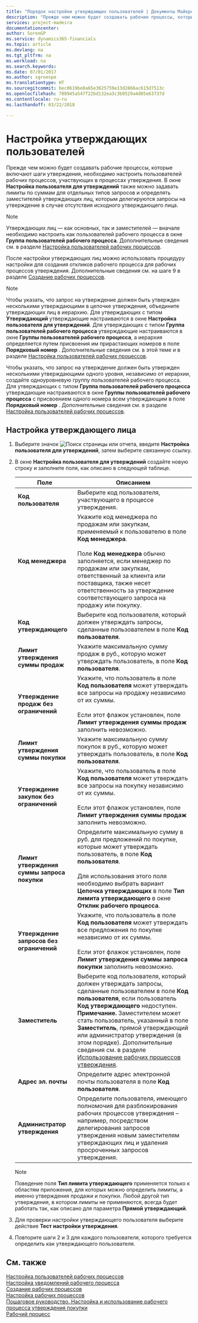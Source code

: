 ```yaml
---
title: "Порядок настройки утверждающих пользователей | Документы Майкрософт"
description: "Прежде чем можно будет создавать рабочие процессы, которые включают шаги утверждения, необходимо настроить пользователей рабочих процессов, участвующих в процессах утверждения. В окне Настройка пользователя для утверждений также можно задавать лимиты по суммам для отдельных типов запросов и определять заместителей утверждающих лиц, которым делегируются запросы на утверждение в случае отсутствия исходного утверждающего лица."
services: project-madeira
documentationcenter: 
author: SorenGP
ms.service: dynamics365-financials
ms.topic: article
ms.devlang: na
ms.tgt_pltfrm: na
ms.workload: na
ms.search.keywords: 
ms.date: 07/01/2017
ms.author: sgroespe
ms.translationtype: HT
ms.sourcegitcommit: bec0619be0a65e3625759e13d2866ac615d7513c
ms.openlocfilehash: 708945a547f22bd132ea3c3b9529a4d05e63737d
ms.contentlocale: ru-ru
ms.lasthandoff: 03/22/2018

---
```

# <a name="set-up-approval-users"></a>Настройка утверждающих пользователей
Прежде чем можно будет создавать рабочие процессы, которые включают шаги утверждения, необходимо настроить пользователей рабочих процессов, участвующих в процессах утверждения. В окне **Настройка пользователя для утверждений** также можно задавать лимиты по суммам для отдельных типов запросов и определять заместителей утверждающих лиц, которым делегируются запросы на утверждение в случае отсутствия исходного утверждающего лица.  

> [!NOTE]  
>  Утверждающих лиц — как основных, так и заместителей — вначале необходимо настроить как пользователей рабочего процесса в окне **Группа пользователей рабочего процесса**. Дополнительные сведения см. в разделе [Настройка пользователей рабочих процессов](across-how-to-set-up-workflow-users.md).  

 После настройки утверждающих лиц можно использовать процедуру настройки для создания откликов рабочего процесса для рабочих процессов утверждения. Дополнительные сведения см. на шаге 9 в разделе [Создание рабочих процессов](across-how-to-create-workflows.md).  

> [!NOTE]  
>  Чтобы указать, что запрос на утверждение должен быть утвержден несколькими утверждающими в цепочке утверждения, объедините утверждающих лиц в иерархию. Для утверждающих с типом **Утверждающий** утверждающие настраиваются в окне **Настройка пользователя для утверждений**. Для утверждающих с типом **Группа пользователей рабочего процесса** утверждающие настраиваются в окне **Группы пользователей рабочего процесса**, а иерархия определяется путем присвоения им прирастающих номеров в поле **Порядковый номер** . Дополнительные сведения см. в этой теме и в разделе [Настройка пользователей рабочих процессов](across-how-to-set-up-workflow-users.md).  
>   
>  Чтобы указать, что запрос на утверждение должен быть утвержден несколькими утверждающими одного уровня, независимо от иерархии, создайте одноуровневую группу пользователей рабочего процесса. Для утверждающих с типом **Группа пользователей рабочего процесса** утверждающие настраиваются в окне **Группы пользователей рабочего процесса** с присвоением одного номера всем утверждающим в поле **Порядковый номер** . Дополнительные сведения см. в разделе [Настройка пользователей рабочих процессов](across-how-to-set-up-workflow-users.md).  

## <a name="to-set-up-an-approval-user"></a>Настройка утверждающего лица  
1. Выберите значок ![Поиск страницы или отчета](media/ui-search/search_small.png "Значок поиска страницы или отчета"), введите **Настройка пользователя для утверждений**, затем выберите связанную ссылку.  
2. В окне **Настройка пользователя для утверждений** создайте новую строку и заполните поля, как описано в следующей таблице.  

    |Поле|Описанием|  
    |---------------------------------|---------------------------------------|  
    |**Код пользователя**|Выберите код пользователя, участвующего в процессе утверждения.|  
    |**Код менеджера**|Укажите код менеджера по продажам или закупкам, применяемый к пользователю в поле **Код менеджера**.<br /><br /> Поле **Код менеджера** обычно заполняется, если менеджер по продажам или закупкам, ответственный за клиента или поставщика, также несет ответственность за утверждение соответствующего запроса на продажу или покупку.|  
    |**Код утверждающего**|Выберите код пользователя, который должен утверждать запросы, сделанные пользователем в поле **Код пользователя**.|  
    |**Лимит утверждения суммы продаж**|Укажите максимальную сумму продаж в руб., которую может утверждать пользователь, в поле **Код пользователя**.|  
    |**Утверждение продаж без ограничений**|Укажите, что пользователь в поле **Код пользователя** может утверждать все запросы на продажу независимо от их суммы.<br /><br /> Если этот флажок установлен, поле **Лимит утверждения суммы продаж** заполнить невозможно.|  
    |**Лимит утверждения суммы покупки**|Укажите максимальную сумму покупок в руб., которую может утверждать пользователь, в поле **Код пользователя**.|  
    |**Утверждение закупок без ограничений**|Укажите, что пользователь в поле **Код пользователя** может утверждать все запросы на покупку независимо от их суммы.<br /><br /> Если этот флажок установлен, поле **Лимит утверждения суммы продаж** заполнить невозможно.|  
    |**Лимит утверждения суммы запроса покупки**|Определите максимальную сумму в руб. для предложений по покупке, которые может утверждать пользователь, в поле **Код пользователя**.<br /><br /> Для использования этого поля необходимо выбрать вариант **Цепочка утверждающих** в поле **Тип лимита утверждающего** в окне **Отклик рабочего процесса**.|  
    |**Утверждение запросов без ограничений**|Укажите, что пользователь в поле **Код пользователя** может утверждать все предложения по покупке независимо от их суммы.<br /><br /> Если этот флажок установлен, поле **Лимит утверждения суммы запроса покупки** заполнить невозможно.|  
    |**Заместитель**|Выберите код пользователя, который должен утверждать запросы, сделанные пользователем в поле **Код пользователя**, если пользователь **Код утверждающего** недоступен. **Примечание.** Заместителем может стать пользователь, указанный в поле **Заместитель**, прямой утверждающий или администратор утверждения (в этом порядке). Дополнительные сведения см. в разделе [Использование рабочих процессов утверждения](across-how-use-approval-workflows.md).|  
    |**Адрес эл. почты**|Определите адрес электронной почты пользователя в поле **Код пользователя**.|  
    |**Администратор утверждения**|Определите пользователя, имеющего полномочия для разблокирования рабочих процессов утверждения – например, посредством делегирования запросов утверждения новым заместителям утверждающих лиц и удаления просроченных запросов утверждения.|  

    > [!NOTE]  
    >  Поведение поля **Тип лимита утверждающего** применяется только к областям приложения, для которых можно определить лимиты, а именно утверждения продажи и покупки. Любой другой тип утверждения, в котором лимиты не применяются, всегда будет работать так, как описано для параметра **Прямой утверждающий**.  

3. Для проверки настройки утверждающего пользователя выберите действие **Тест настройки утверждения**.  
4. Повторите шаги 2 и 3 для каждого пользователя, которого требуется определить как утверждающего пользователя.  

## <a name="see-also"></a>См. также  
[Настройка пользователей рабочих процессов](across-how-to-set-up-workflow-users.md)   
[Настройка уведомлений рабочего процесса](across-setting-up-workflow-notifications.md)   
[Создание рабочих процессов](across-how-to-create-workflows.md)   
[Настройка рабочих процессов](across-set-up-workflows.md)   
[Пошаговое руководство. Настройка и использование рабочего процесса утверждения покупки](walkthrough-setting-up-and-using-a-purchase-approval-workflow.md)   
[Рабочий процесс](across-workflow.md)   

